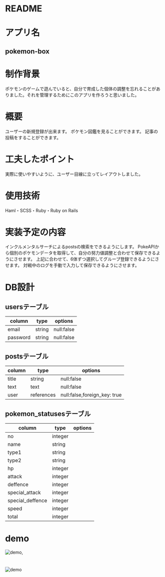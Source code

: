 # README

# アプリ名
## pokemon-box

# 制作背景
ポケモンのゲームで遊んでいると、自分で育成した個体の調整を忘れることがありました。それを管理するためにこのアプリを作ろうと思いました。

# 概要
ユーザーの新規登録が出来ます。
ポケモン図鑑を見ることができます。
記事の投稿をすることができます。

# 工夫したポイント
実際に使いやすいように、ユーザー目線に立ってレイアウトしました。

# 使用技術
Haml・SCSS・Ruby・Ruby on Rails

# 実装予定の内容

インクルメンタルサーチによるpostsの検索をできるようにします。
PokeAPIから個別のポケモンデータを取得して、自分の努力値調整と合わせて保存できるようにさせます。
上記に合わせて、6体ずつ選択してグループ登録できるようにさせます。
対戦中のログを手動で入力して保存できるようにさせます。


# DB設計

## usersテーブル

| column           |type               |options             |
|------------------|-------------------|--------------------|
| email            |string             |null:false          |
| password         |string             |null:false          |

## postsテーブル

| column           |type               |options             |
|------------------|-------------------|--------------------|
| title            |string             |null:false          |
| text             |text               |null:false          |
| user             |references         |null:false,foreign_key: true |


## pokemon_statusesテーブル

| column           |type               |options             |
|------------------|-------------------|--------------------|
| no               |integer            |                    |
| name             |string             |                    |
| type1            |string             |                    |
| type2            |string             |                    |
| hp               |integer            |                    |
| attack           |integer            |                    |
| deffence         |integer            |                    |
| special_attack   |integer            |                    |
| special_deffence |integer            |                    |
| speed            |integer            |                    |
| total            |integer            |                    |

# demo

![demo](https://gyazo.com/6533fe558c436672e14fc0ac51caa470/raw),

# 
![demo](https://gyazo.com/9241547488bf0fe2545b58373fe6aa05/raw)